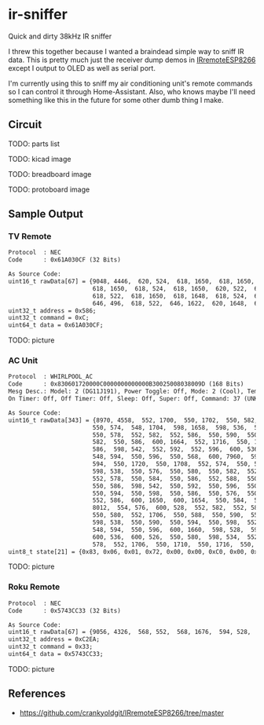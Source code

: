 # ir-sniffer

Quick and dirty 38kHz IR sniffer

I threw this together because I wanted a braindead simple way to sniff IR data. 
This is pretty much just the receiver dump demos in [IRremoteESP8266](https://github.com/crankyoldgit/IRremoteESP8266/tree/master)
except I output to OLED as well as serial port.

I'm currently using this to sniff my air conditioning unit's remote commands so I can control it through Home-Assistant.
Also, who knows maybe I'll need something like this in the future for some other dumb thing I make.

## Circuit

TODO: parts list

TODO: kicad image

TODO: breadboard image

TODO: protoboard image

## Sample Output

### TV Remote

```txt
Protocol  : NEC
Code      : 0x61A030CF (32 Bits)

As Source Code:
uint16_t rawData[67] = {9048, 4446,  620, 524,  618, 1650,  618, 1650,  618, 524,  644, 496,  620, 522,  618, 524,  646, 1622,  
                        618, 1650,  618, 524,  618, 1650,  620, 522,  618, 522,  618, 524,  618, 524,  646, 496,  644, 498,  
                        618, 522,  618, 1650,  618, 1648,  618, 524,  618, 524,  644, 498,  646, 496,  646, 1624,  616, 1650,  
                        646, 496,  618, 522,  646, 1622,  620, 1648,  620, 1648,  618, 1652,  618};  // NEC 61A030CF
uint32_t address = 0x586;
uint32_t command = 0xC;
uint64_t data = 0x61A030CF;
```

TODO: picture

### AC Unit

```txt
Protocol  : WHIRLPOOL_AC
Code      : 0x830601720000C0000000000000B30025008038009D (168 Bits)
Mesg Desc.: Model: 2 (DG11J191), Power Toggle: Off, Mode: 2 (Cool), Temp: 23C, Fan: 1 (High), Swing: Off, Light: On, Clock: 00:00, 
On Timer: Off, Off Timer: Off, Sleep: Off, Super: Off, Command: 37 (UNKNOWN)

As Source Code:
uint16_t rawData[343] = {8970, 4558,  552, 1700,  550, 1702,  550, 582,  550, 586,  598, 542,  598, 544,  550, 598,  550, 1710,  
                        550, 574,  548, 1704,  598, 1658,  598, 536,  552, 590,  550, 594,  600, 548,  550, 586,  550, 1700,  
                        550, 578,  552, 582,  552, 586,  550, 590,  550, 594,  550, 596,  598, 538,  550, 576,  550, 1702,  550, 
                        582,  550, 586,  600, 1664,  552, 1716,  550, 1720,  550, 586,  550, 576,  550, 578,  550, 582,  550, 
                        586,  598, 542,  552, 592,  552, 596,  600, 536,  552, 574,  550, 578,  552, 582,  598, 538,  550, 590,  
                        548, 594,  550, 596,  550, 568,  600, 7960,  598, 528,  550, 580,  550, 582,  600, 538,  550, 590,  550, 
                        594,  550, 1720,  550, 1708,  552, 574,  550, 580,  548, 584,  550, 586,  552, 590,  550, 592,  550, 598,  
                        598, 538,  550, 576,  550, 580,  550, 582,  552, 584,  550, 590,  550, 594,  600, 546,  550, 586,  550, 576,  
                        552, 578,  550, 584,  550, 586,  552, 588,  550, 594,  550, 596,  550, 586,  550, 576,  550, 580,  548, 584,  
                        550, 586,  598, 542,  550, 592,  550, 596,  550, 586,  600, 526,  550, 580,  550, 582,  550, 586,  552, 588,  
                        550, 594,  550, 598,  550, 586,  550, 576,  550, 580,  548, 584,  552, 586,  552, 588,  552, 592,  552, 596,  
                        552, 586,  600, 1650,  600, 1654,  550, 584,  598, 538,  550, 1714,  600, 1668,  550, 598,  550, 1694,  552, 
                        8012,  554, 576,  600, 528,  552, 582,  552, 584,  552, 590,  550, 592,  602, 546,  598, 538,  550, 1700,  
                        550, 580,  552, 1706,  550, 588,  550, 590,  552, 1718,  600, 546,  550, 586,  550, 576,  550, 580,  550, 582,  
                        598, 538,  550, 590,  550, 594,  550, 598,  552, 586,  550, 576,  600, 530,  600, 536,  550, 588,  550, 592,  
                        548, 594,  550, 596,  600, 1660,  598, 528,  598, 532,  598, 534,  550, 1710,  600, 1664,  552, 1716,  600, 546,  
                        600, 536,  600, 526,  550, 580,  598, 534,  552, 586,  550, 590,  550, 594,  550, 596,  550, 586,  550, 1700,  550, 
                        578,  552, 1706,  550, 1710,  550, 1716,  550, 594,  598, 548,  600, 1644,  620};  // WHIRLPOOL_AC
uint8_t state[21] = {0x83, 0x06, 0x01, 0x72, 0x00, 0x00, 0xC0, 0x00, 0x00, 0x00, 0x00, 0x00, 0x00, 0xB3, 0x00, 0x25, 0x00, 0x80, 0x38, 0x00, 0x9D};
```

TODO: picture

### Roku Remote

```txt
Protocol  : NEC
Code      : 0x5743CC33 (32 Bits)

As Source Code:
uint16_t rawData[67] = {9056, 4326,  568, 552,  568, 1676,  594, 528,  594, 1650,  566, 554,  592, 1650,  566, 1676,  568, 1678,  568, 554,  566, 1678,  566, 556,  594, 530,  568, 554,  566, 554,  568, 1676,  594, 1648,  568, 1674,  568, 1676,  568, 556,  596, 524,  568, 1674,  568, 1676,  566, 556,  568, 556,  568, 556,  566, 554,  568, 1674,  566, 1678,  568, 554,  568, 554,  566, 1674,  594, 1638,  566};  // NEC 5743CC33
uint32_t address = 0xC2EA;
uint32_t command = 0x33;
uint64_t data = 0x5743CC33;
```

TODO: picture

## References

- https://github.com/crankyoldgit/IRremoteESP8266/tree/master
